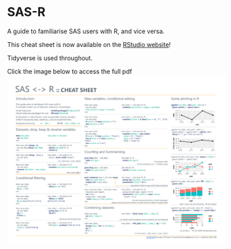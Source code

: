 # SAS-R
A guide to familiarise SAS users with R, and vice versa.

This cheat sheet is now available on the [RStudio website](https://www.rstudio.com/resources/cheatsheets/)!

Tidyverse is used throughout.

Click the image below to access the full pdf 
[![Preview image](/images/sas-r.png)](https://github.com/brendanjodowd/SAS-R/blob/master/sas-r.pdf)

